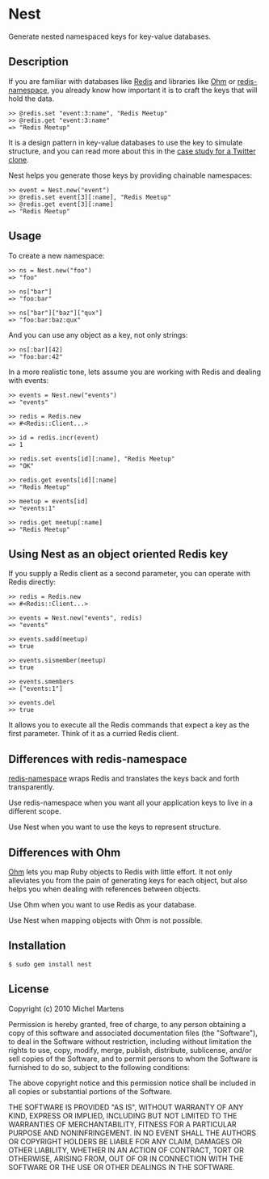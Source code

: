Nest
====

Generate nested namespaced keys for key-value databases.

Description
-----------

If you are familiar with databases like
[Redis](http://code.google.com/p/redis) and
libraries like [Ohm](http://ohm.keyvalue.org) or
[redis-namespace](http://github.com/defunkt/redis-namespace), you
already know how important it is to craft the keys that will hold the
data.

    >> @redis.set "event:3:name", "Redis Meetup"
    >> @redis.get "event:3:name"
    => "Redis Meetup"

It is a design pattern in key-value databases to use the key to simulate
structure, and you can read more about this in the [case study for a
Twitter clone](http://code.google.com/p/redis/wiki/TwitterAlikeExample).

Nest helps you generate those keys by providing chainable namespaces:

    >> event = Nest.new("event")
    >> @redis.set event[3][:name], "Redis Meetup"
    >> @redis.get event[3][:name]
    => "Redis Meetup"

Usage
-----

To create a new namespace:

    >> ns = Nest.new("foo")
    => "foo"

    >> ns["bar"]
    => "foo:bar"

    >> ns["bar"]["baz"]["qux"]
    => "foo:bar:baz:qux"

And you can use any object as a key, not only strings:

    >> ns[:bar][42]
    => "foo:bar:42"

In a more realistic tone, lets assume you are working with Redis and
dealing with events:

    >> events = Nest.new("events")
    => "events"

    >> redis = Redis.new
    => #<Redis::Client...>

    >> id = redis.incr(event)
    => 1

    >> redis.set events[id][:name], "Redis Meetup"
    => "OK"

    >> redis.get events[id][:name]
    => "Redis Meetup"

    >> meetup = events[id]
    => "events:1"

    >> redis.get meetup[:name]
    => "Redis Meetup"

Using Nest as an object oriented Redis key
------------------------------------------

If you supply a Redis client as a second parameter, you can operate with
Redis directly:

    >> redis = Redis.new
    => #<Redis::Client...>

    >> events = Nest.new("events", redis)
    => "events"

    >> events.sadd(meetup)
    => true

    >> events.sismember(meetup)
    => true

    >> events.smembers
    => ["events:1"]

    >> events.del
    >> true

It allows you to execute all the Redis commands that expect a key as the
first parameter. Think of it as a curried Redis client.

Differences with redis-namespace
--------------------------------

[redis-namespace](http://github.com/defunkt/redis-namespace) wraps Redis
and translates the keys back and forth transparently.

Use redis-namespace when you want all your application keys to live in a
different scope.

Use Nest when you want to use the keys to represent structure.

Differences with Ohm
--------------------

[Ohm](http://ohm.keyvalue.org) lets you map Ruby objects to Redis with
little effort. It not only alleviates you from the pain of generating
keys for each object, but also helps you when dealing with references
between objects.

Use Ohm when you want to use Redis as your database.

Use Nest when mapping objects with Ohm is not possible.

Installation
------------

    $ sudo gem install nest

License
-------

Copyright (c) 2010 Michel Martens

Permission is hereby granted, free of charge, to any person
obtaining a copy of this software and associated documentation
files (the "Software"), to deal in the Software without
restriction, including without limitation the rights to use,
copy, modify, merge, publish, distribute, sublicense, and/or sell
copies of the Software, and to permit persons to whom the
Software is furnished to do so, subject to the following
conditions:

The above copyright notice and this permission notice shall be
included in all copies or substantial portions of the Software.

THE SOFTWARE IS PROVIDED "AS IS", WITHOUT WARRANTY OF ANY KIND,
EXPRESS OR IMPLIED, INCLUDING BUT NOT LIMITED TO THE WARRANTIES
OF MERCHANTABILITY, FITNESS FOR A PARTICULAR PURPOSE AND
NONINFRINGEMENT. IN NO EVENT SHALL THE AUTHORS OR COPYRIGHT
HOLDERS BE LIABLE FOR ANY CLAIM, DAMAGES OR OTHER LIABILITY,
WHETHER IN AN ACTION OF CONTRACT, TORT OR OTHERWISE, ARISING
FROM, OUT OF OR IN CONNECTION WITH THE SOFTWARE OR THE USE OR
OTHER DEALINGS IN THE SOFTWARE.
